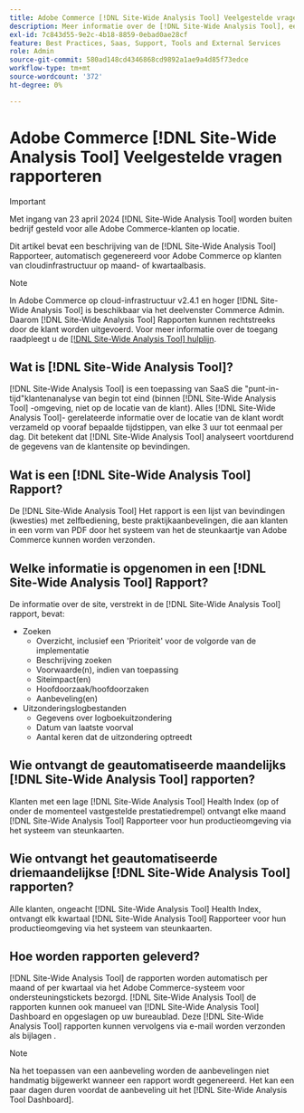 ```yaml
---
title: Adobe Commerce [!DNL Site-Wide Analysis Tool] Veelgestelde vragen rapporteren
description: Meer informatie over de [!DNL Site-Wide Analysis Tool], een proactief zelfbedieningshulpmiddel en een centrale opslagplaats die gedetailleerde systeeminzichten en aanbevelingen omvat om de veiligheid en de operabiliteit van uw installatie van Adobe Commerce te verzekeren.
exl-id: 7c843d55-9e2c-4b18-8859-0ebad0ae28cf
feature: Best Practices, Saas, Support, Tools and External Services
role: Admin
source-git-commit: 580ad148cd4346868cd9892a1ae9a4d85f73edce
workflow-type: tm+mt
source-wordcount: '372'
ht-degree: 0%

---
```


# Adobe Commerce [!DNL Site-Wide Analysis Tool] Veelgestelde vragen rapporteren

>[!IMPORTANT]
>
>Met ingang van 23 april 2024 [!DNL Site-Wide Analysis Tool] worden buiten bedrijf gesteld voor alle Adobe Commerce-klanten op locatie.

Dit artikel bevat een beschrijving van de [!DNL Site-Wide Analysis Tool] Rapporteer, automatisch gegenereerd voor Adobe Commerce op klanten van cloudinfrastructuur op maand- of kwartaalbasis.

>[!NOTE]
>
>In Adobe Commerce op cloud-infrastructuur v2.4.1 en hoger [!DNL Site-Wide Analysis Tool] is beschikbaar via het deelvenster Commerce Admin. Daarom [!DNL Site-Wide Analysis Tool] Rapporten kunnen rechtstreeks door de klant worden uitgevoerd. Voor meer informatie over de toegang raadpleegt u de [[!DNL Site-Wide Analysis Tool] hulplijn](https://experienceleague.adobe.com/docs/commerce-operations/tools/site-wide-analysis-tool/access.html).

## Wat is [!DNL Site-Wide Analysis Tool]?

[!DNL Site-Wide Analysis Tool] is een toepassing van SaaS die &quot;punt-in-tijd&quot;klantenanalyse van begin tot eind (binnen [!DNL Site-Wide Analysis Tool] -omgeving, niet op de locatie van de klant). Alles [!DNL Site-Wide Analysis Tool]- gerelateerde informatie over de locatie van de klant wordt verzameld op vooraf bepaalde tijdstippen, van elke 3 uur tot eenmaal per dag. Dit betekent dat [!DNL Site-Wide Analysis Tool] analyseert voortdurend de gegevens van de klantensite op bevindingen.

## Wat is een [!DNL Site-Wide Analysis Tool] Rapport?

De [!DNL Site-Wide Analysis Tool] Het rapport is een lijst van bevindingen (kwesties) met zelfbediening, beste praktijkaanbevelingen, die aan klanten in een vorm van PDF door het systeem van het de steunkaartje van Adobe Commerce kunnen worden verzonden.

## Welke informatie is opgenomen in een [!DNL Site-Wide Analysis Tool] Rapport?

De informatie over de site, verstrekt in de [!DNL Site-Wide Analysis Tool] rapport, bevat:

* Zoeken
   * Overzicht, inclusief een &#39;Prioriteit&#39; voor de volgorde van de implementatie
   * Beschrijving zoeken
   * Voorwaarde(n), indien van toepassing
   * Siteimpact(en)
   * Hoofdoorzaak/hoofdoorzaken
   * Aanbeveling(en)
* Uitzonderingslogbestanden
   * Gegevens over logboekuitzondering
   * Datum van laatste voorval
   * Aantal keren dat de uitzondering optreedt

## Wie ontvangt de geautomatiseerde maandelijks [!DNL Site-Wide Analysis Tool] rapporten?

Klanten met een lage [!DNL Site-Wide Analysis Tool] Health Index (op of onder de momenteel vastgestelde prestatiedrempel) ontvangt elke maand [!DNL Site-Wide Analysis Tool] Rapporteer voor hun productieomgeving via het systeem van steunkaarten.

## Wie ontvangt het geautomatiseerde driemaandelijkse [!DNL Site-Wide Analysis Tool] rapporten?

Alle klanten, ongeacht [!DNL Site-Wide Analysis Tool] Health Index, ontvangt elk kwartaal [!DNL Site-Wide Analysis Tool] Rapporteer voor hun productieomgeving via het systeem van steunkaarten.

## Hoe worden rapporten geleverd?

[!DNL Site-Wide Analysis Tool] de rapporten worden automatisch per maand of per kwartaal via het Adobe Commerce-systeem voor ondersteuningstickets bezorgd. [!DNL Site-Wide Analysis Tool] de rapporten kunnen ook manueel van [!DNL Site-Wide Analysis Tool] Dashboard en opgeslagen op uw bureaublad. Deze [!DNL Site-Wide Analysis Tool] rapporten kunnen vervolgens via e-mail worden verzonden als bijlagen .

>[!NOTE]
>
>Na het toepassen van een aanbeveling worden de aanbevelingen niet handmatig bijgewerkt wanneer een rapport wordt gegenereerd. Het kan een paar dagen duren voordat de aanbeveling uit het [!DNL Site-Wide Analysis Tool Dashboard].
